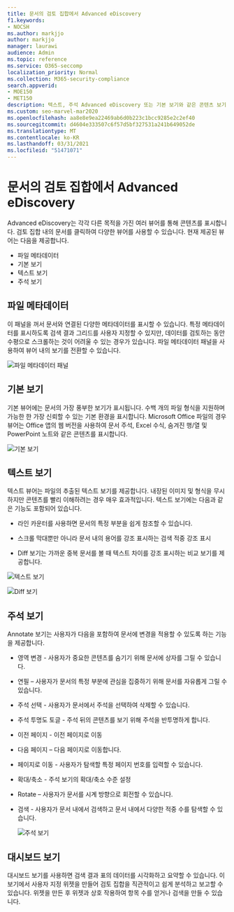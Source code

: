 ```yaml
---
title: 문서의 검토 집합에서 Advanced eDiscovery
f1.keywords:
- NOCSH
ms.author: markjjo
author: markjjo
manager: laurawi
audience: Admin
ms.topic: reference
ms.service: O365-seccomp
localization_priority: Normal
ms.collection: M365-security-compliance
search.appverid:
- MOE150
- MET150
description: 텍스트, 주석 Advanced eDiscovery 또는 기본 보기와 같은 콘텐츠 보기 방법을 선택하세요.
ms.custom: seo-marvel-mar2020
ms.openlocfilehash: aa8e8e9ea22469ab6d0b223c1bcc9285e2c2ef40
ms.sourcegitcommit: d4604e333507c6f57d5bf327531a241b649052de
ms.translationtype: MT
ms.contentlocale: ko-KR
ms.lasthandoff: 03/31/2021
ms.locfileid: "51471071"
---
```

# <a name="view-documents-in-a-review-set-in-advanced-ediscovery"></a>문서의 검토 집합에서 Advanced eDiscovery

Advanced eDiscovery는 각각 다른 목적을 가진 여러 뷰어를 통해 콘텐츠를 표시합니다. 검토 집합 내의 문서를 클릭하여 다양한 뷰어를 사용할 수 있습니다. 현재 제공된 뷰어는 다음을 제공합니다.

- 파일 메타데이터
- 기본 보기
- 텍스트 보기
- 주석 보기

## <a name="file-metadata"></a>파일 메타데이터

이 패널을 꺼서 문서와 연결된 다양한 메타데이터를 표시할 수 있습니다. 특정 메타데이터를 표시하도록 검색 결과 그리드를 사용자 지정할 수 있지만, 데이터를 검토하는 동안 수평으로 스크롤하는 것이 어려울 수 있는 경우가 있습니다. 파일 메타데이터 패널을 사용하여 뷰어 내의 보기를 전환할 수 있습니다.

![파일 메타데이터 패널
](../media/Reviewimage2.png)

## <a name="native-view"></a>기본 보기

기본 뷰어에는 문서의 가장 풍부한 보기가 표시됩니다. 수백 개의 파일 형식을 지원하며 가능한 한 가장 신뢰할 수 있는 기본 환경을 표시합니다. Microsoft Office 파일의 경우 뷰어는 Office 앱의 웹 버전을 사용하여 문서 주석, Excel 수식, 숨겨진 행/열 및 PowerPoint 노트와 같은 콘텐츠를 표시합니다.

![기본 보기
](../media/Reviewimage3.png)

## <a name="text-view"></a>텍스트 보기

텍스트 뷰어는 파일의 추출된 텍스트 보기를 제공합니다. 내장된 이미지 및 형식을 무시하지만 콘텐츠를 빨리 이해하려는 경우 매우 효과적입니다. 텍스트 보기에는 다음과 같은 기능도 포함되어 있습니다.

  - 라인 카운터를 사용하면 문서의 특정 부분을 쉽게 참조할 수 있습니다.

  - 스크롤 막대뿐만 아니라 문서 내의 용어를 강조 표시하는 검색 적중 강조 표시

  - Diff 보기는 가까운 중복 문서를 볼 때 텍스트 차이를 강조 표시하는 비교 보기를 제공합니다.

![텍스트 보기
](../media/Reviewimage4.png)

![Diff 보기
](../media/Reviewimage5.png)

## <a name="annotate-view"></a>주석 보기

Annotate 보기는 사용자가 다음을 포함하여 문서에 변경을 적용할 수 있도록 하는 기능을 제공합니다.

  - 영역 변경 - 사용자가 중요한 콘텐츠를 숨기기 위해 문서에 상자를 그릴 수 있습니다.

  - 연필 – 사용자가 문서의 특정 부분에 관심을 집중하기 위해 문서를 자유롭게 그릴 수 있습니다.

  - 주석 선택 - 사용자가 문서에서 주석을 선택하여 삭제할 수 있습니다.

  - 주석 투명도 토글 - 주석 뒤의 콘텐츠를 보기 위해 주석을 반투명하게 합니다.

  - 이전 페이지 - 이전 페이지로 이동

  - 다음 페이지 – 다음 페이지로 이동합니다.

  - 페이지로 이동 - 사용자가 탐색할 특정 페이지 번호를 입력할 수 있습니다.

  - 확대/축소 - 주석 보기의 확대/축소 수준 설정

  - Rotate – 사용자가 문서를 시계 방향으로 회전할 수 있습니다.

  - 검색 - 사용자가 문서 내에서 검색하고 문서 내에서 다양한 적중 수를 탐색할 수 있습니다.
    
    ![주석 보기
    ](../media/Reviewimage1.png)

## <a name="dashboard-view"></a>대시보드 보기 
대시보드 보기를 사용하면 검색 결과 표의 데이터를 시각화하고 요약할 수 있습니다. 이 보기에서 사용자 지정 위젯을 만들어 검토 집합을 직관적이고 쉽게 분석하고 보고할 수 있습니다. 위젯을 만든 후 위젯과 상호 작용하여 항목 수를 얻거나 검색을 만들 수 있습니다. 
